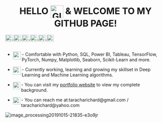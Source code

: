 <!--INTRODUCTION-->
<h1 align="center">
  HELLO <img align="center" height="40" width="40" alt="GIF" src="https://camo.githubusercontent.com/e8e7b06ecf583bc040eb60e44eb5b8e0ecc5421320a92929ce21522dbc34c891/68747470733a2f2f6d656469612e67697068792e636f6d2f6d656469612f6876524a434c467a6361737252346961377a2f67697068792e676966" /> & WELCOME TO MY GITHUB PAGE!
</h1>

<!-- ### Hello <img align="left" height="75" width="75" alt="GIF" src="https://user-images.githubusercontent.com/67068918/160182785-d6f59c1b-16df-4ea5-870a-44ce5ebcad34.gif" /> and welcome to my GitHub Page! -->

<!--SOCIAL ICONS-->
<!-- LinkedIn-->
<a href="https://www.linkedin.com/in/richard-taracha-098645a2/">
  <img align="center" alt="Richard Taracha" width="22px" src="https://cdn.jsdelivr.net/npm/simple-icons@v3/icons/linkedin.svg" />
</a>

<!-- Twitter-->
<a href="https://twitter.com/Vycellous_Drum">
  <img align="center" alt="Richard Taracha | Twitter" width="22px" src="https://cdn.jsdelivr.net/npm/simple-icons@v3/icons/twitter.svg" />
</a>

<!-- Whatsapp-->
<a href="https://api.whatsapp.com/send?phone=+254706461385&text=&source=&data=&app_absent=">
  <img align="center" alt="Richard Taracha" width="22px" src="https://cdn.jsdelivr.net/npm/simple-icons@3.6.1/icons/whatsapp.svg" />
</a>

<!--GitHub-->
<a href="https://github.com/TarachaR">
  <img align="center" alt="Richard Taracha" width="22px" src="https://cdn.jsdelivr.net/npm/simple-icons@3.6.1/icons/github.svg" />
</a>

<!--GitLab-->
<a href="https://gitlab.com/TarachaR">
  <img align="center" alt="Richard Taracha" width="22px" src="https://cdn.jsdelivr.net/npm/simple-icons@3.6.1/icons/gitlab.svg" />
</a>

<!--TableauPublic-->
<a href="https://public.tableau.com/profile/richard.taracha#!/?newProfile=&activeTab=0">
  <img align="center" alt="Richard Taracha" width="22px" src="https://cdn.jsdelivr.net/npm/simple-icons@3.6.1/icons/tableau.svg" />
</a>

<!--GIFS-->
<!---
<img align="right" height="250" width="400" alt="GIF" src="https://miro.medium.com/max/1360/1*IRGHmiGsa16stedQvIaZfw.gif" />
-->
                                                           
</br>
</br>

<!--TOOLS & TECHNOLOGIES-->
- <p align="left">
  - <img align="left" width="25" height="25" src="https://user-images.githubusercontent.com/67068918/158443744-d15968ca-079e-4972-a1f0-8347d068bbda.png">Comfortable with Python, SQL, Power BI, Tableau, TensorFlow, PyTorch, Numpy, Matplotlib, Seaborn, Scikit-Learn and more.
</p>

- <p align="left">
  - <img align="left" width="25" height="25" src="https://user-images.githubusercontent.com/67068918/158447015-19d41a1d-42cf-4d1f-a833-f628f08c2f24.png">Currently working, learning and growing my skillset in Deep Learning and Machine Learning algorithms.
</p>

- <p align="left">
  - <img align="left" width="23" height="23" src="https://user-images.githubusercontent.com/67068918/158444689-854021a1-a057-4d6e-ab66-35e79c8e9785.png">You can visit my <a href="https://richardtaracha.glitch.me/">portfolio website</a> to view my complete background.
</p>

- <p align="left">
  - <img align="left" width="23" height="23" src="https://user-images.githubusercontent.com/67068918/158444999-d63a1807-4c52-4d47-b981-cc50953582c9.png">You can reach me at:taracharichard@gmail.com / taracharichard@yahoo.com
</p>


![image_processing20191015-21835-e3o9jr](https://user-images.githubusercontent.com/67068918/213999433-1efea580-a36c-46ff-9b6e-43c3251f9a9e.gif)


